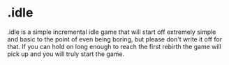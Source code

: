 # .idle
.idle is a simple incremental idle game that will start off extremely simple and basic to the point of even being boring, but please don't write it off for that. If you can hold on long enough to reach the first rebirth the game will pick up and you will truly start the game.
